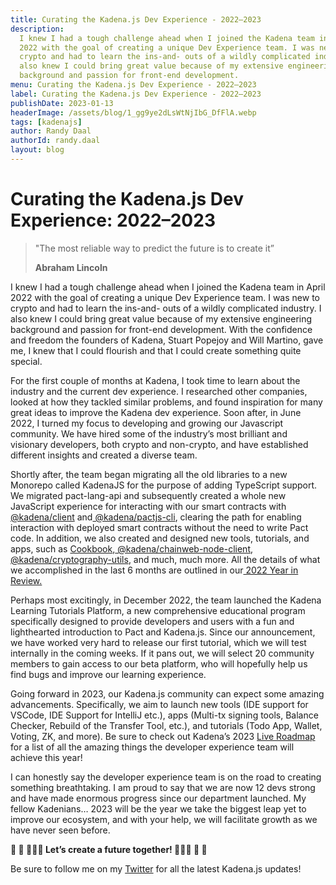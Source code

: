 ```yaml
---
title: Curating the Kadena.js Dev Experience - 2022–2023
description:
  I knew I had a tough challenge ahead when I joined the Kadena team in April
  2022 with the goal of creating a unique Dev Experience team. I was new to
  crypto and had to learn the ins-and- outs of a wildly complicated industry. I
  also knew I could bring great value because of my extensive engineering
  background and passion for front-end development.
menu: Curating the Kadena.js Dev Experience - 2022–2023
label: Curating the Kadena.js Dev Experience - 2022–2023
publishDate: 2023-01-13
headerImage: /assets/blog/1_gg9ye2dLsWtNjIbG_DfFlA.webp
tags: [kadenajs]
author: Randy Daal
authorId: randy.daal
layout: blog
---
```


# Curating the Kadena.js Dev Experience: 2022–2023

> "The most reliable way to predict the future is to create it”
>
> **Abraham Lincoln**

I knew I had a tough challenge ahead when I joined the Kadena team in April 2022
with the goal of creating a unique Dev Experience team. I was new to crypto and
had to learn the ins-and- outs of a wildly complicated industry. I also knew I
could bring great value because of my extensive engineering background and
passion for front-end development. With the confidence and freedom the founders
of Kadena, Stuart Popejoy and Will Martino, gave me, I knew that I could
flourish and that I could create something quite special.

For the first couple of months at Kadena, I took time to learn about the
industry and the current dev experience. I researched other companies, looked at
how they tackled similar problems, and found inspiration for many great ideas to
improve the Kadena dev experience. Soon after, in June 2022, I turned my focus
to developing and growing our Javascript community. We have hired some of the
industry’s most brilliant and visionary developers, both crypto and non-crypto,
and have established different insights and created a diverse team.

Shortly after, the team began migrating all the old libraries to a new Monorepo
called KadenaJS for the purpose of adding TypeScript support. We migrated
pact-lang-api and subsequently created a whole new JavaScript experience for
interacting with our smart contracts with
[@kadena/client](https://github.com/kadena-community/kadena.js/tree/master/packages/libs/client#kadenajs---client)
and[ @kadena/pactjs-cli](https://github.com/kadena-community/kadena.js/tree/master/packages/tools/pactjs-cli),
clearing the path for enabling interaction with deployed smart contracts without
the need to write Pact code. In addition, we also created and designed new
tools, tutorials, and apps, such as
[Cookbook](https://github.com/kadena-community/kadena.js/tree/master/packages/tools/cookbook),[ @kadena/chainweb-node-client](https://github.com/kadena-community/kadena.js/tree/master/packages/libs/chainweb-node-client),
[@kadena/cryptography-utils](https://github.com/kadena-community/kadena.js/tree/master/packages/libs/cryptography-utils),
and much, much more. All the details of what we accomplished in the last 6
months are outlined in
our[ 2022 Year in Review.](/blogchain/2022/kadena-2022-year-in-review-2022-12-22)

Perhaps most excitingly, in December 2022, the team launched the Kadena Learning
Tutorials Platform, a new comprehensive educational program specifically
designed to provide developers and users with a fun and lighthearted
introduction to Pact and Kadena.js. Since our announcement, we have worked very
hard to release our first tutorial, which we will test internally in the coming
weeks. If it pans out, we will select 20 community members to gain access to our
beta platform, who will hopefully help us find bugs and improve our learning
experience.

Going forward in 2023, our Kadena.js community can expect some amazing
advancements. Specifically, we aim to launch new tools (IDE support for VSCode,
IDE Support for IntelliJ etc.), apps (Multi-tx signing tools, Balance Checker,
Rebuild of the Transfer Tool, etc.), and tutorials (Todo App, Wallet, Voting,
ZK, and more). Be sure to check out Kadena’s 2023
[Live Roadmap](https://kadena.io/roadmap/) for a list of all the amazing things
the developer experience team will achieve this year!

I can honestly say the developer experience team is on the road to creating
something breathtaking. I am proud to say that we are now 12 devs strong and
have made enormous progress since our department launched. My fellow Kadenians…
2023 will be the year we take the biggest leap yet to improve our ecosystem, and
with your help, we will facilitate growth as we have never seen before.

**🚀 🚀 🧑🏾‍🚀 Let’s create a future together! 👩🏻‍🚀 🚀 🚀**

Be sure to follow me on my [Twitter](http://@Randynamic_4) for all the latest
Kadena.js updates!
